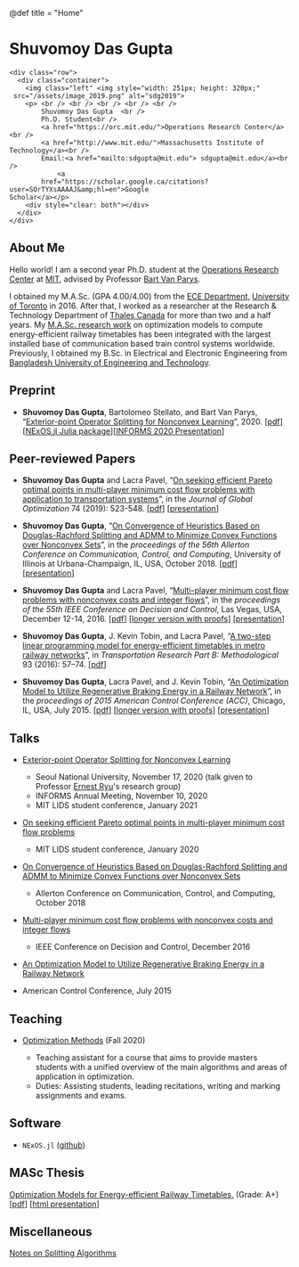 @def title = "Home"

# Shuvomoy Das Gupta 

~~~
<div class="row">
  <div class="container">
    <img class="left" <img style="width: 251px; height: 320px;"
 src="/assets/image_2019.png" alt="sdg2019">
    <p> <br /> <br /> <br /> <br /> <br />
        Shuvomoy Das Gupta  <br />
        Ph.D. Student<br />
        <a href="https://orc.mit.edu/">Operations Research Center</a><br />
        <a href="http://www.mit.edu/">Massachusetts Institute of
Technology</a><br />
        Email:<a href="mailto:sdgupta@mit.edu"> sdgupta@mit.edu</a><br />
            <a
        href="https://scholar.google.ca/citations?user=SOrTYXsAAAAJ&amp;hl=en">Google
Scholar</a></p>
    <div style="clear: both"></div>      
  </div>
</div>
~~~

## About Me

Hello world! I am a second year Ph.D. student at the [Operations Research Center](https://orc.mit.edu/) at [MIT](http://www.mit.edu/), advised by Professor [Bart Van Parys](http://web.mit.edu/vanparys/www/index.html).

I obtained my M.A.Sc. (GPA 4.00/4.00) from the [ECE Department,](https://www.ece.utoronto.ca/) [University of Toronto](https://www.utoronto.ca/) in 2016. After that, I worked as a researcher at the Research & Technology Department of [Thales Canada](https://www.thalesgroup.com/en/americas/canada) for more than two and a half years. My [M.A.Sc. research work](https://www.sciencedirect.com/science/article/pii/S0191261516304830) on optimization models to compute energy-efficient railway timetables has been integrated with the largest installed base of communication based train control systems worldwide. Previously, I obtained my B.Sc. in Electrical and Electronic Engineering from [Bangladesh University of Engineering and Technology](http://www.buet.ac.bd/).

## Preprint 

- **Shuvomoy Das Gupta**, Bartolomeo Stellato, and Bart Van Parys, “[Exterior-point Operator Splitting for Nonconvex Learning](https://arxiv.org/abs/2011.04552)”, 2020. [[pdf](http://www.optimization-online.org/DB_FILE/2020/11/8099.pdf)] [[NExOS.jl Julia package](https://github.com/Shuvomoy/NExOS.jl)][[INFORMS 2020 Presentation](https://shuvomoy.github.io/site/Presentations/INFORMS_Annual_Meeting_2020/INFORMS_2020_presentation_sozi.html)]

## Peer-reviewed Papers

- **Shuvomoy Das Gupta** and Lacra Pavel, “[On seeking efficient Pareto optimal points in multi-player minimum cost flow problems with application to transportation systems](https://link.springer.com/article/10.1007/s10898-019-00750-9)”, in the *Journal of Global Optimization* 74 (2019): 523-548. [[pdf](https://shuvomoy.github.io/site/Papers/Journal_of_Global_Optimization_19.pdf)] [[presentation](https://shuvomoy.github.io/site/Presentations/LIDS_2020_student_conference/LIDS_2020_student_conference.pdf)]

- **Shuvomoy Das Gupta**, “[On Convergence of Heuristics Based on Douglas-Rachford Splitting and ADMM to Minimize Convex Functions over Nonconvex Sets](https://ieeexplore.ieee.org/document/8636076)”, in the *proceedings of the 56th Allerton Conference on Communication, Control, and Computing*, University of Illinois at Urbana-Champaign, IL, USA, October 2018. [[pdf](https://shuvomoy.github.io/site/Papers/Allerton_2018.pdf)] [[presentation](https://shuvomoy.github.io/site/Presentations/Allerton_2018_Presentation/Allerton_2018_presentation_final.pdf)]


- **Shuvomoy Das Gupta** and Lacra Pavel, “[Multi-player minimum cost flow problems with nonconvex costs and integer flows](http://ieeexplore.ieee.org/document/7799446/)”, in the *proceedings of the 55th IEEE Conference on Decision and Control*, Las Vegas, USA, December 12-14, 2016. [[pdf](https://shuvomoy.github.io/site/Papers/Multi-player_minimum_cost_flow_problems_with_nonconvex_costs_and_integer_flows.pdf)] [[longer version with proofs](https://shuvomoy.github.io/site/Papers/CDC_2016_manuscript_Pareto_opt_with_proofs.pdf)] [[presentation](https://shuvomoy.github.io/site/Papers/CDC_2016_presentation.pdf)]


- **Shuvomoy Das Gupta**, J. Kevin Tobin, and Lacra Pavel, “[A two-step linear programming model for energy-efficient timetables in metro railway networks](http://www.sciencedirect.com/science/article/pii/S0191261516304830)”, in *Transportation Research Part B: Methodological* 93 (2016): 57–74. [[pdf](https://shuvomoy.github.io/site/Papers/A_two_step_linear_programming_model_for_energy_efficient_timetables_in_metro_railway_networks.pdf)] 

- **Shuvomoy Das Gupta**, Lacra Pavel, and J. Kevin Tobin, “[An Optimization Model to Utilize Regenerative Braking Energy in a Railway Network](http://ieeexplore.ieee.org/xpl/articleDetails.jsp?arnumber=7172268)”, in the *proceedings of 2015 American Control Conference (ACC)*, Chicago, IL, USA, July 2015. [[pdf](https://shuvomoy.github.io/site/Papers/An_Optimization_Model_to_Utilize_Regenerative_Braking_Energy_in_a_Railway_Network.pdf)] [[longer version with proofs](https://arxiv.org/pdf/1507.01646.pdf)] [[presentation](https://shuvomoy.github.io/site/Papers/ACC_presentation.svg)] 


## Talks 

- [Exterior-point Operator Splitting for Nonconvex Learning](https://shuvomoy.github.io/site/Presentations/INFORMS_Annual_Meeting_2020/INFORMS_2020_presentation_sozi.html)
  - Seoul National University, November 17, 2020 (talk given to Professor [Ernest Ryu](http://www.math.snu.ac.kr/~ernestryu/)'s research group)
  - INFORMS Annual Meeting, November 10, 2020
  - MIT LIDS student conference, January 2021
  
- [On seeking efficient Pareto optimal points in multi-player minimum cost flow problems
  ](https://shuvomoy.github.io/site/Presentations/LIDS_2020_student_conference/LIDS_2020_student_conference.pdf)

  - MIT LIDS student conference, January 2020

- [On Convergence of Heuristics Based on Douglas-Rachford Splitting and ADMM to Minimize Convex Functions over Nonconvex Sets](https://shuvomoy.github.io/site/Presentations/Allerton_2018_Presentation/Allerton_2018_presentation_final.pdf)

  - Allerton Conference on Communication, Control, and Computing, October 2018

- [Multi-player minimum cost flow problems with nonconvex costs and integer flows](https://shuvomoy.github.io/site/Papers/CDC_2016_presentation.pdf)

  - IEEE Conference on Decision and Control, December 2016

- [An Optimization Model to Utilize Regenerative Braking Energy in a Railway Network](https://shuvomoy.github.io/site/Papers/ACC_presentation.svg)
- American Control Conference, July 2015

## Teaching 

- [Optimization Methods](https://shuvomoy.github.io/site/Teaching/optimization_methods_syllabus2020.pdf) (Fall 2020)

  - Teaching assistant for a course that aims to provide masters students with a unified overview of the main algorithms and areas of application in optimization.
  - Duties: Assisting students, leading recitations, writing and marking assignments and exams.

## Software

* `NExOS.jl` ([github]())



## MASc Thesis

[Optimization Models for Energy-efficient Railway Timetables.](https://tspace.library.utoronto.ca/handle/1807/74584) (Grade: A+) [[pdf](https://shuvomoy.github.io/site/Papers/Optimization_Models_for_Energy_efficient_Railway_Timetables_MASc_Shuvo.pdf)] [[html presentation](https://shuvomoy.github.io/site/Papers/MASC-thesis-presentation_sozi.html)]

## Miscellaneous

[Notes on Splitting Algorithms](https://shuvomoy.github.io/site/splitting_algorithms.html)
